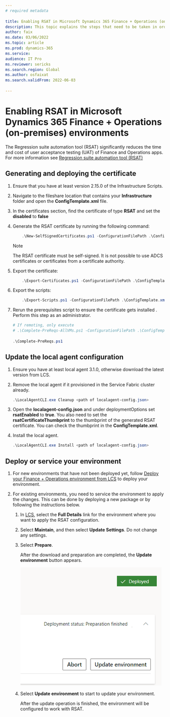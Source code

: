 ```yaml
---
# required metadata

title: Enabling RSAT in Microsoft Dynamics 365 Finance + Operations (on-premises) environments
description: This topic explains the steps that need to be taken in order to configure and enable your environment so that it can be used with RSAT.
author: faix
ms.date: 03/06/2022
ms.topic: article
ms.prod: dynamics-365 
ms.service:
audience: IT Pro
ms.reviewer: sericks
ms.search.region: Global
ms.author: osfaixat
ms.search.validFrom: 2022-06-03

---
```


# Enabling RSAT in Microsoft Dynamics 365 Finance + Operations (on-premises) environments

The Regression suite automation tool (RSAT) significantly reduces the time and cost of user acceptance testing (UAT) of Finance and Operations apps. For more information see [Regression suite automation tool (RSAT)](../perf-test/rsat/rsat-overview)

## Generating and deploying the certificate

1. Ensure that you have at least version 2.15.0 of the Infrastructure Scripts.
1. Navigate to the fileshare location that contains your **Infrastructure** folder and open the **ConfigTemplate.xml** file.
1. In the certificates section, find the certificate of type **RSAT** and set the **disabled** to **false**
1. Generate the RSAT certificate by running the following command:
    ```powershell
        .\New-SelfSignedCertificates.ps1 -ConfigurationFilePath .\ConfigTemplate.xml
    ```

    > [!NOTE]
    > The RSAT certificate must be self-signed. It is not possible to use ADCS certificates or certificates from a certificate authority.

1. Export the certificate:
    ```powershell
        .\Export-Certificates.ps1 -ConfigurationFilePath .\ConfigTemplate.xml
    ```

1. Export the scripts:
    ```powershell
        .\Export-Scripts.ps1 -ConfigurationFilePath .\ConfigTemplate.xml
    ```

1. Rerun the prerequisites script to ensure the certificate gets installed . Perform this step as an administrator.

    ```powershell
    # If remoting, only execute
    # .\Complete-PreReqs-AllVMs.ps1 -ConfigurationFilePath .\ConfigTemplate.xml -ForcePushLBDScripts

    .\Complete-PreReqs.ps1
    ```

## Update the local agent configuration

1. Ensure you have at least local agent 3.1.0, otherwise download the latest version from LCS.

1. Remove the local agent if it provisioned in the Service Fabric cluster already.
    ```powershell
    .\LocalAgentCLI.exe Cleanup <path of localagent-config.json>
    ```
1. Open the **localagent-config.json** and under deploymentOptions set **rsatEnabled** to **true**. You also need to set the **rsatCertificateThumbprint** to the thumbprint of the generated RSAT certificate. You can check the thumbprint in the **ConfigTemplate.xml**.

1. Install the local agent.
    ```powershell
    .\LocalAgentCLI.exe Install <path of localagent-config.json>
    ```

## Deploy or service your environment

1. For new environments that have not been deployed yet, follow [Deploy your Finance + Operations environment from LCS](.\setup-deploy-on-premises-pu41#deploy) to deploy your environment.

1. For existing environments, you need to service the environment to apply the changes. This can be done by deploying a new package or by following the instructions below.

    1. In [LCS](https://lcs.dynamics.com), select the **Full Details** link for the environment where you want to apply the RSAT configuration.

    1. Select **Maintain**, and then select **Update Settings**. Do not change any settings.

    1. Select **Prepare**.

        After the download and preparation are completed, the **Update environment** button appears.

	    ![Update environment button.](media/0a9d43044593450f1a828c0dd7698024.png)

    1. Select **Update environment** to start to update your environment.

        After the update operation is finished, the environment will be configured to work with RSAT.
